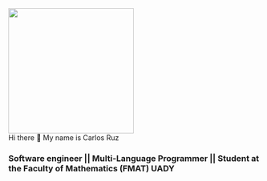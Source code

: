 <head>
<style>
  .center-image {
    display: flex;
    justify-content: center;
    align-items: center;
    height: 100vh; /* Opcional: para centrar verticalmente también */
  }
</style>
</head>
<div class=."center-image">
  <img src="https://www.somoslibres.org/images/2022/02/04/github.png" width="250"/>
</div>
<div>Hi there 👋 My name is Carlos Ruz</div>
<h3 aling="center"> Software engineer || Multi-Language Programmer || Student at the Faculty of Mathematics (FMAT) UADY </h3>
<!--
**XxCharlyRuzxX/XxCharlyRuzxX** is a ✨ _special_ ✨ repository because its `README.md` (this file) appears on your GitHub profile.

Here are some ideas to get you started:

- 🔭 I’m currently working on ...
- 🌱 I’m currently learning ...
- 👯 I’m looking to collaborate on ...
- 🤔 I’m looking for help with ...
- 💬 Ask me about ...
- 📫 How to reach me: ...
- 😄 Pronouns: ...
- ⚡ Fun fact: ...
-->
